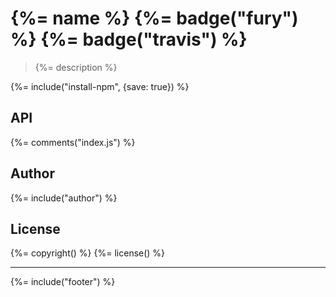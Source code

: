 # {%= name %} {%= badge("fury") %} {%= badge("travis") %}

> {%= description %}

{%= include("install-npm", {save: true}) %}

## API
{%= comments("index.js") %}

## Author
{%= include("author") %}

## License
{%= copyright() %}
{%= license() %}

***

{%= include("footer") %}

[js-yaml]: https://github.com/nodeca/js-yaml
